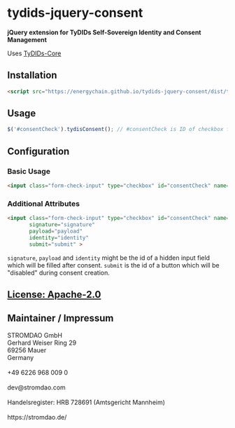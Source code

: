 # tydids-jquery-consent
**jQuery extension for TyDIDs Self-Sovereign Identity and Consent Management**

Uses [TyDIDs-Core](https://github.com/energychain/tydids-core)

## Installation

```html
<script src="https://energychain.github.io/tydids-jquery-consent/dist/tydids-jquery-consent.js"/>
```

## Usage

```javascript
$('#consentCheck').tydisConsent(); // #consentCheck is ID of checkbox field for GDPR Constent
```

## Configuration
### Basic Usage
```html
<input class="form-check-input" type="checkbox" id="consentCheck" name="consentCheck" required="">
```

### Additional Attributes
```html
<input class="form-check-input" type="checkbox" id="consentCheck" name="consentCheck" required=""
       signature="signature" 
       payload="payload" 
       identity="identity" 
       submit="submit" >
```
`signature`, `payload` and `identity` might be the id of a hidden input field which will be filled after consent.
`submit` is the id of a button which will be "disabled" during consent creation.


## [License: Apache-2.0](./LICENSE)

## Maintainer / Impressum

<addr>
STROMDAO GmbH  <br/>
Gerhard Weiser Ring 29  <br/>
69256 Mauer  <br/>
Germany  <br/>
  <br/>
+49 6226 968 009 0  <br/>
  <br/>
dev@stromdao.com  <br/>
  <br/>
Handelsregister: HRB 728691 (Amtsgericht Mannheim)<br/>
  <br/>
https://stromdao.de/<br/>
</addr>

